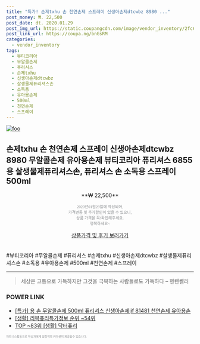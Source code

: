 ```yaml
--- 
title: "특가! 손제txhu 손 천연손제 스프레이 신생아손제dtcwbz 8980 ..." 
post_money: ₩. 22,500 
post_date: dt. 2020.01.29 
post_img_url: https://static.coupangcdn.com/image/vendor_inventory/2fc6/cf7c5a64a12a81e2417ac1cf1bbe6b0ecdc736acb66cdcd6078a7c0da635.jpg 
post_link_url: https://coupa.ng/bnGsRM 
categories: 
  - vendor_inventory 
tags: 
  - 뷰티코리아 
  - 무알콜손제 
  - 퓨리셔스 
  - 손제txhu 
  - 신생아손제dtcwbz 
  - 살생물제퓨리셔스손 
  - 소독용 
  - 유아용손제 
  - 500ml 
  - 천연손제 
  - 스프레이 
--- 
```

[![foo](https://static.coupangcdn.com/image/vendor_inventory/2fc6/cf7c5a64a12a81e2417ac1cf1bbe6b0ecdc736acb66cdcd6078a7c0da635.jpg)](https://coupa.ng/bnGsRM) 

## 손제txhu 손 천연손제 스프레이 신생아손제dtcwbz 8980 무알콜손제 유아용손제 뷰티코리아 퓨리셔스 6855 용 살생물제퓨리셔스손, 퓨리셔스 손 소독용 스프레이 500ml 
<p style="text-align: center;">**₩ 22,500**</p> 
<p style="text-align: center;"><span style="color: #898c8f; font-family: Georgia,Times,serif; font-size: 0.75em;">2020년01월29일에 작성되어, <br>가격변동 및 추가할인이 있을 수 있으니,<br> 상품 가격을 꼭!확인해주세요.<br>행복하세요~</span> 
</p>	 
<div markdown="0" style="text-align: center;"><a href="https://coupa.ng/bnGsRM" class="btn btn--success">상품가격 및 후기 보러가기</a></div> 
<br><br> 
  #뷰티코리아 #무알콜손제 #퓨리셔스 #손제txhu #신생아손제dtcwbz #살생물제퓨리셔스손 #소독용 #유아용손제 #500ml #천연손제 #스프레이 
<hr> 

> 세상은 고통으로 가득하지만 그것을 극복하는 사람들로도 가득하다 – 헨렌켈러 


### POWER LINK

* <a href="https://blog.naver.com/an0733/221789300950" target="_blank">[특가] 용 손 무알콜손제 500ml 퓨리셔스 신생아손제jif 81481 천연손제 유아용손</a>
* <a href="https://blog.naver.com/fasyy4321/221771072740" target="_blank"> [생활] 리복퓨리특가정보 순위 ~54위</a>
* <a href="https://blog.naver.com/an0733/221787825706" target="_blank"> TOP ~83위 [생활] 닥터퓨리</a>

<span style="color: #898c8f; font-family: Georgia,Times,serif; font-size: 0.55em;">파트너스활동으로 작성자에게 일정액의 커미션이 제공될수 있습니다.</span> 
